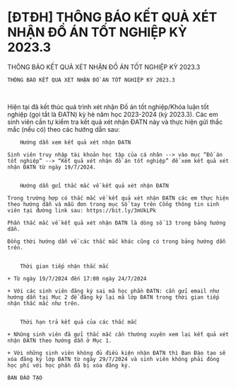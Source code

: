 # [ĐTĐH] THÔNG BÁO KẾT QUẢ XÉT NHẬN ĐỒ ÁN TỐT NGHIỆP KỲ 2023.3

THÔNG BÁO KẾT QUẢ XÉT NHẬN ĐỒ ÁN TỐT NGHIỆP KỲ 2023.3
        
	THÔNG BÁO KẾT QUẢ XÉT NHẬN ĐỒ ÁN TỐT NGHIỆP KỲ 2023.3
 

Hiện tại đã kết thúc quá trình xét nhận Đồ án tốt nghiệp/Khóa luận tốt nghiệp (gọi tắt là ĐATN) kỳ hè năm học 2023-2024 (kỳ 2023.3). Các em sinh viên cần tự kiểm tra kết quả xét nhận ĐATN này và thực hiện gửi thắc mắc (nếu có) theo các hướng dẫn sau:

	
		Hướng dẫn xem kết quả xét nhận ĐATN

	Sinh viên truy nhập tài khoản học tập của cá nhân --> vào mục “Đồ án tốt nghiệp” --> “Kết quả xét nhận đồ án tốt nghiệp” để xem kết quả xét nhận ĐATN từ ngày 19/7/2024.

	
		Hướng dẫn gửi thắc mắc về kết quả xét nhận ĐATN

	Trong trường hợp có thắc mắc về kết quả xét nhận ĐATN các em thực hiện theo hướng dẫn và mẫu đơn trong mục Sổ tay trên Cổng thông tin sinh viên tại đường link sau: https://bit.ly/3mUkLPk

	Phần thắc mắc về kết quả xét nhận ĐATN là dòng số 13 trong bảng hướng dẫn.

	Đồng thời hướng dẫn về các thắc mắc khác cũng có trong bảng hướng dẫn trên.

	
		Thời gian tiếp nhận thắc mắc

	+ Từ ngày 19/7/2024 đến 17:00 ngày 24/7/2024

	+ Với các sinh viên đăng ký sai mã học phần ĐATN: cần gửi email như hướng dẫn tại Mục 2 để đăng ký lại mã lớp ĐATN trong thời gian tiếp nhận thắc mắc như trên.

	
		Thời hạn trả kết quả của các thắc mắc

	+ Những sinh viên đã gửi thắc mắc cần thường xuyên xem lại kết quả xét nhận ĐATN theo hướng dẫn ở Mục 1.

	+ Với những sinh viên không đủ điều kiện nhận ĐATN thì Ban Đào tạo sẽ xóa đăng ký lớp ĐATN từ ngày 29/7/2024 và sinh viên không phải đóng học phí với học phần đã bị xóa đăng ký.

	BAN ĐÀO TẠO